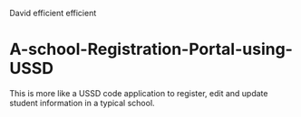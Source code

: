 David efficient efficient 
# A-school-Registration-Portal-using-USSD
This is more like a USSD code application to register, edit and update student information in a typical school.
